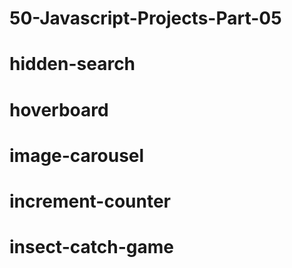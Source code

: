 # 50-Javascript-Projects-Part-05
# hidden-search
# hoverboard
# image-carousel
# increment-counter
# insect-catch-game
